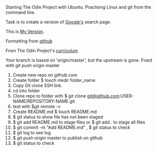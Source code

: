 Starting The Odin Project with Ubuntu. Practising Linux and git from the command line.

Task is to create a version of [Google's](https://imgur.com/5oDXocP) search page.

This is [My Version](https://imgur.com/wl1rkcs).

Formatting from [github](https://help.github.com/en/articles/basic-writing-and-formatting-syntax)

From The Odin Project's [curriculum](http://www.theodinproject.com/courses/web-development-101/lessons/html-css)

Your branch is based on 'origin/master', but the upstream is gone. Fixed with git push origin master

1. Create new repo on github.com
1. Create folder $ touch mkdir folder_name
1. Copy Git clone SSH link.
1. cd into folder
1. Clone repo to folder with $ git clone git@github.com:USER-NAME/REPOSITORY-NAME.git 
1. test with $git remote -v
1. Create README.md $ touch README.md
1. $ git status to show file has not been staged
1. $ git add README.md to stage files or $ git add . to stage all files
1. $ git commit -m "Add README.md" , $ git status to check
1. $ git log to see log
1. $ git push origin master to publish on github
1. $ git status to check
